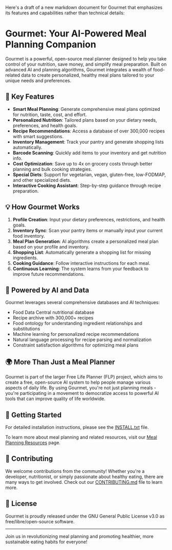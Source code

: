 Here's a draft of a new markdown document for Gourmet that emphasizes its features and capabilities rather than technical details:

# Gourmet: Your AI-Powered Meal Planning Companion

Gourmet is a powerful, open-source meal planner designed to help you take control of your nutrition, save money, and simplify meal preparation. Built on advanced AI and planning algorithms, Gourmet integrates a wealth of food-related data to create personalized, healthy meal plans tailored to your unique needs and preferences.

## 🌟 Key Features

- **Smart Meal Planning**: Generate comprehensive meal plans optimized for nutrition, taste, cost, and effort.
- **Personalized Nutrition**: Tailored plans based on your dietary needs, preferences, and health goals.
- **Recipe Recommendations**: Access a database of over 300,000 recipes with smart suggestions.
- **Inventory Management**: Track your pantry and generate shopping lists automatically.
- **Barcode Scanning**: Quickly add items to your inventory and get nutrition info.
- **Cost Optimization**: Save up to 4x on grocery costs through better planning and bulk cooking strategies.
- **Special Diets**: Support for vegetarian, vegan, gluten-free, low-FODMAP, and other specialized diets.
- **Interactive Cooking Assistant**: Step-by-step guidance through recipe preparation.

## 💡 How Gourmet Works

1. **Profile Creation**: Input your dietary preferences, restrictions, and health goals.
2. **Inventory Sync**: Scan your pantry items or manually input your current food inventory.
3. **Meal Plan Generation**: AI algorithms create a personalized meal plan based on your profile and inventory.
4. **Shopping List**: Automatically generate a shopping list for missing ingredients.
5. **Cooking Guidance**: Follow interactive instructions for each meal.
6. **Continuous Learning**: The system learns from your feedback to improve future recommendations.

## 🧠 Powered by AI and Data

Gourmet leverages several comprehensive databases and AI techniques:

- Food Data Central nutritional database
- Recipe archive with 300,000+ recipes
- Food ontology for understanding ingredient relationships and substitutions
- Machine learning for personalized recipe recommendations
- Natural language processing for recipe parsing and normalization
- Constraint satisfaction algorithms for optimizing meal plans

## 🌍 More Than Just a Meal Planner

Gourmet is part of the larger Free Life Planner (FLP) project, which aims to create a free, open-source AI system to help people manage various aspects of daily life. By using Gourmet, you're not just planning meals - you're participating in a movement to democratize access to powerful AI tools that can improve quality of life worldwide.

## 🚀 Getting Started

For detailed installation instructions, please see the [INSTALL.txt](INSTALL.txt) file.

To learn more about meal planning and related resources, visit our [Meal Planning Resources](https://frdcsa.org/~andrewdo/WebWiki/MealPlanningResources.html) page.

## 🤝 Contributing

We welcome contributions from the community! Whether you're a developer, nutritionist, or simply passionate about healthy eating, there are many ways to get involved. Check out our [CONTRIBUTING.md](CONTRIBUTING.md) file to learn more.

## 📜 License

Gourmet is proudly released under the GNU General Public License v3.0 as free/libre/open-source software.

---

Join us in revolutionizing meal planning and promoting healthier, more sustainable eating habits for everyone!
